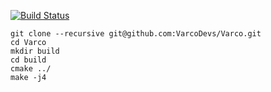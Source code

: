 [![Build Status](https://travis-ci.org/VarcoDevs/Varco.svg?branch=master)](https://travis-ci.org/VarcoDevs/Varco)

    git clone --recursive git@github.com:VarcoDevs/Varco.git
    cd Varco
    mkdir build
    cd build
    cmake ../
    make -j4
